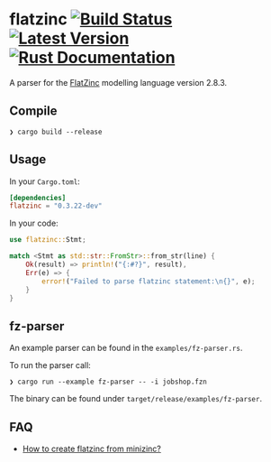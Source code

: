 # flatzinc [![Build Status](https://github.com/potassco/flatzinc/workflows/CI%20test/badge.svg)](https://github.com/potassco/flatzinc) [![Latest Version](https://img.shields.io/crates/v/flatzinc.svg)](https://crates.io/crates/flatzinc) [![Rust Documentation](https://img.shields.io/badge/api-rustdoc-blue.svg)](https://docs.rs/flatzinc)

A parser for the [FlatZinc](https://www.minizinc.org/doc-2.8.3/en/fzn-spec.html#specification-of-flatzinc) modelling language version 2.8.3.

## Compile

```text
❯ cargo build --release
```

## Usage

In your `Cargo.toml`:

```toml
[dependencies]
flatzinc = "0.3.22-dev"
```

In your code:

```rust
use flatzinc::Stmt;

match <Stmt as std::str::FromStr>::from_str(line) {
    Ok(result) => println!("{:#?}", result),
    Err(e) => {
        error!("Failed to parse flatzinc statement:\n{}", e);
    }
}
```

## fz-parser

An example parser can be found in the `examples/fz-parser.rs`.

To run the parser call:

```text
❯ cargo run --example fz-parser -- -i jobshop.fzn
```

The binary can be found under `target/release/examples/fz-parser`.

## FAQ

- [How to create flatzinc from minizinc?](https://github.com/MiniZinc/libminizinc/issues/342)
